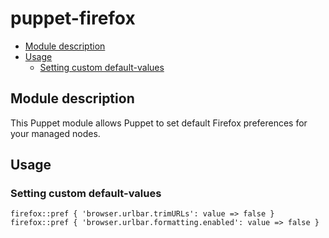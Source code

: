 # puppet-firefox

<!-- vim-markdown-toc GFM -->

* [Module description](#module-description)
* [Usage](#usage)
    * [Setting custom default-values](#setting-custom-default-values)

<!-- vim-markdown-toc -->

## Module description

This Puppet module allows Puppet to set default Firefox preferences for your managed nodes.

## Usage

### Setting custom default-values

```puppet
firefox::pref { 'browser.urlbar.trimURLs': value => false }
firefox::pref { 'browser.urlbar.formatting.enabled': value => false }
```

